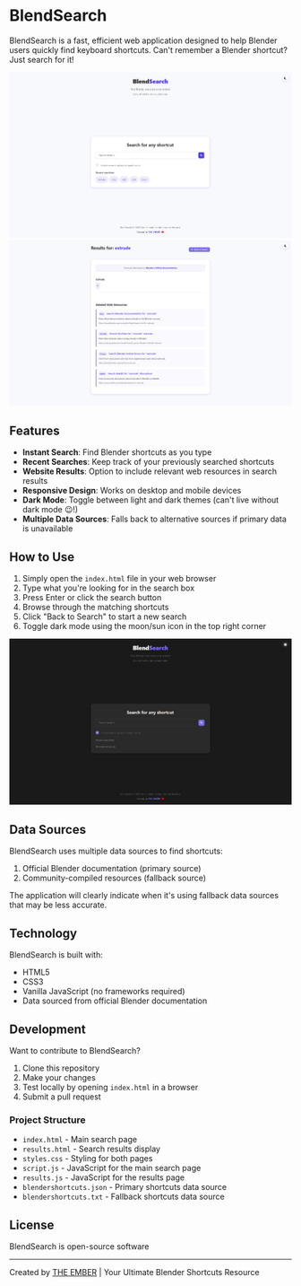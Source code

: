 # BlendSearch

BlendSearch is a fast, efficient web application designed to help Blender users quickly find keyboard shortcuts. Can't remember a Blender shortcut? Just search for it!

![BlendSearch Screenshot](Screenshots/mainpage.jpg)
![BlendSearch Screenshot](Screenshots/searchpage.jpg)


## Features

- **Instant Search**: Find Blender shortcuts as you type
- **Recent Searches**: Keep track of your previously searched shortcuts
- **Website Results**: Option to include relevant web resources in search results
- **Responsive Design**: Works on desktop and mobile devices
- **Dark Mode**: Toggle between light and dark themes (can't live without dark mode 😉!)
- **Multiple Data Sources**: Falls back to alternative sources if primary data is unavailable

## How to Use

1. Simply open the `index.html` file in your web browser
2. Type what you're looking for in the search box 
3. Press Enter or click the search button
4. Browse through the matching shortcuts
5. Click "Back to Search" to start a new search
6. Toggle dark mode using the moon/sun icon in the top right corner

![Dark Mode](Screenshots/dark-mode.jpg)

## Data Sources

BlendSearch uses multiple data sources to find shortcuts:
1. Official Blender documentation (primary source)
2. Community-compiled resources (fallback source)

The application will clearly indicate when it's using fallback data sources that may be less accurate.

## Technology

BlendSearch is built with:

- HTML5
- CSS3
- Vanilla JavaScript (no frameworks required)
- Data sourced from official Blender documentation

## Development

Want to contribute to BlendSearch?

1. Clone this repository
2. Make your changes
3. Test locally by opening `index.html` in a browser
4. Submit a pull request

### Project Structure

- `index.html` - Main search page
- `results.html` - Search results display
- `styles.css` - Styling for both pages
- `script.js` - JavaScript for the main search page
- `results.js` - JavaScript for the results page
- `blendershortcuts.json` - Primary shortcuts data source
- `blendershortcuts.txt` - Fallback shortcuts data source

## License

BlendSearch is open-source software

---

Created by [THE EMBER](https://youtube.com/@The_Ember) | Your Ultimate Blender Shortcuts Resource

